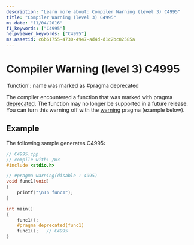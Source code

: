 ```yaml
---
description: "Learn more about: Compiler Warning (level 3) C4995"
title: "Compiler Warning (level 3) C4995"
ms.date: "11/04/2016"
f1_keywords: ["C4995"]
helpviewer_keywords: ["C4995"]
ms.assetid: c6b61755-4730-4947-ad4d-d1c2bc82585a
---
```

# Compiler Warning (level 3) C4995

'function': name was marked as #pragma deprecated

The compiler encountered a function that was marked with pragma [deprecated](../../preprocessor/deprecated-c-cpp.md). The function may no longer be supported in a future release. You can turn this warning off with the [warning](../../preprocessor/warning.md) pragma (example below).

## Example

The following sample generates C4995:

```cpp
// C4995.cpp
// compile with: /W3
#include <stdio.h>

// #pragma warning(disable : 4995)
void func1(void)
{
    printf("\nIn func1");
}

int main()
{
    func1();
    #pragma deprecated(func1)
    func1();   // C4995
}
```
